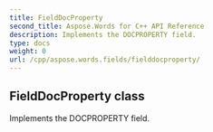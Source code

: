 ```yaml
---
title: FieldDocProperty
second_title: Aspose.Words for C++ API Reference
description: Implements the DOCPROPERTY field. 
type: docs
weight: 0
url: /cpp/aspose.words.fields/fielddocproperty/
---
```

## FieldDocProperty class


Implements the DOCPROPERTY field. 

